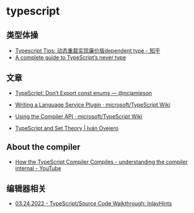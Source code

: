 typescript
===

## 类型体操

- [Typescript Tips: 动态重载实现廉价版dependent type - 知乎](https://zhuanlan.zhihu.com/p/95829351)
- [A complete guide to TypeScript’s never type](https://www.zhenghao.io/posts/ts-never)

## 文章

- [TypeScript: Don’t Export const enums — @ncjamieson](https://ncjamieson.com/dont-export-const-enums/)


- [Writing a Language Service Plugin · microsoft/TypeScript Wiki](https://github.com/microsoft/TypeScript/wiki/Writing-a-Language-Service-Plugin)
- [Using the Compiler API · microsoft/TypeScript Wiki](https://github.com/microsoft/TypeScript/wiki/Using-the-Compiler-API)
- [TypeScript and Set Theory | Iván Ovejero](https://ivov.dev/notes/typescript-and-set-theory)


## About the compiler

- [How the TypeScript Compiler Compiles - understanding the compiler internal - YouTube](https://www.youtube.com/watch?v=X8k_4tZ16qU)

## 编辑器相关

- [03.24.2022 - TypeScript/Source Code Walkthrough: InlayHints](https://www.huy.rocks/everyday/03-24-2022-typescript-source-code-walkthrough-inlayhints)

